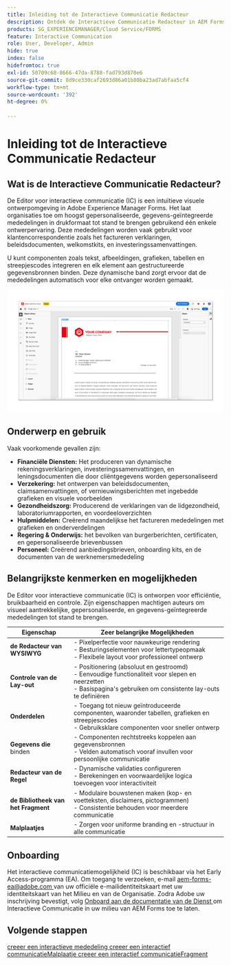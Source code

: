 ```yaml
---
title: Inleiding tot de Interactieve Communicatie Redacteur
description: Ontdek de Interactieve Communicatie Redacteur in AEM Forms. Leer zeer belangrijke eigenschappen, onboarding stappen, en real-world gebruiksgevallen om dynamische, gepersonaliseerde mededelingen tot stand te brengen.
products: SG_EXPERIENCEMANAGER/Cloud Service/FORMS
feature: Interactive Communication
role: User, Developer, Admin
hide: true
index: false
hidefromtoc: true
exl-id: 50709c68-8666-47da-8788-fad793d870e6
source-git-commit: 8d9ce330caf2693d86a01b80ba23ad7abfaa5cf4
workflow-type: tm+mt
source-wordcount: '392'
ht-degree: 0%

---
```


# Inleiding tot de Interactieve Communicatie Redacteur

## Wat is de Interactieve Communicatie Redacteur?

De Editor voor interactieve communicatie (IC) is een intuïtieve visuele ontwerpomgeving in Adobe Experience Manager Forms. Het laat organisaties toe om hoogst gepersonaliseerde, gegevens-geïntegreerde mededelingen in drukformaat tot stand te brengen gebruikend één enkele ontwerpervaring. Deze mededelingen worden vaak gebruikt voor klantencorrespondentie zoals het factureren verklaringen, beleidsdocumenten, welkomstkits, en investeringssamenvattingen.

U kunt componenten zoals tekst, afbeeldingen, grafieken, tabellen en streepjescodes integreren en elk element aan gestructureerde gegevensbronnen binden. Deze dynamische band zorgt ervoor dat de mededelingen automatisch voor elke ontvanger worden gemaakt.

![ vinden IC Doc ](/help/forms/interactive-communication/assets/introimg.png)

## Onderwerp en gebruik

Vaak voorkomende gevallen zijn:

* **Financiële Diensten:** Het produceren van dynamische rekeningsverklaringen, investeringssamenvattingen, en leningsdocumenten die door cliëntgegevens worden gepersonaliseerd
* **Verzekering:** het ontwerpen van beleidsdocumenten, claimsamenvattingen, of vernieuwingsberichten met ingebedde grafieken en visuele voorbeelden
* **Gezondheidszorg:** Producerend de verklaringen van de lidgezondheid, laboratoriumrapporten, en voordeeloverzichten
* **Hulpmiddelen:** Creërend maandelijkse het factureren mededelingen met grafieken en onderverdelingen
* **Regering &amp; Onderwijs:** het bevolken van burgerberichten, certificaten, en gepersonaliseerde brievenbussen
* **Personeel:** Creërend aanbiedingsbrieven, onboarding kits, en de documenten van de werknemersmededeling

## Belangrijkste kenmerken en mogelijkheden

De Editor voor interactieve communicatie (IC) is ontworpen voor efficiëntie, bruikbaarheid en controle. Zijn eigenschappen machtigen auteurs om visueel aantrekkelijke, gepersonaliseerde, en gegevens-geïntegreerde mededelingen tot stand te brengen.

| **Eigenschap** | **Zeer belangrijke Mogelijkheden** |
|--------------------------------------|---------------------------------------------------------------------------------------|
| **de Redacteur van WYSIWYG** | - Pixelperfectie voor nauwkeurige rendering <br> - Besturingselementen voor lettertypeopmaak <br> - Flexibele layout voor professioneel ontwerp |
| **Controle van de Lay-out** | - Positionering (absoluut en gestroomd) <br> - Eenvoudige functionaliteit voor slepen en neerzetten <br> - Basispagina&#39;s gebruiken om consistente lay-outs te definiëren |
| **Onderdelen** | - Toegang tot nieuw geïntroduceerde componenten, waaronder tabellen, grafieken en streepjescodes <br> - Gebruiksklare componenten voor sneller ontwerp |
| **Gegevens die** binden | - Componenten rechtstreeks koppelen aan gegevensbronnen <br> - Velden automatisch vooraf invullen voor persoonlijke communicatie |
| **Redacteur van de Regel** | - Dynamische validaties configureren <br> - Berekeningen en voorwaardelijke logica toevoegen voor interactiviteit |
| **de Bibliotheek van het Fragment** | - Modulaire bouwstenen maken (kop- en voetteksten, disclaimers, pictogrammen) <br> - Consistentie behouden voor meerdere communicatie |
| **Malplaatjes** | - Zorgen voor uniforme branding en -structuur in alle communicatie |

## Onboarding

Het interactieve communicatiemogelijkheid (IC) is beschikbaar via het Early Access-programma (EA). Om toegang te verzoeken, e-mail [ aem-forms-ea@adobe.com ](mailto:aem-forms-ea@adobe.com) van uw officiële e-mailidentiteitskaart met uw identiteitskaart van het Milieu en van de Organisatie. Zodra Adobe uw inschrijving bevestigt, volg [ Onboard aan de documentatie van de Dienst ](/help/forms/setup-forms-cloud-service.md) om Interactieve Communicatie in uw milieu van AEM Forms toe te laten.

## Volgende stappen

[ creeer een interactieve mededeling ](/help/forms/interactive-communication/create-interactive-communication.md)
[ creeer een interactief communicatieMalplaatje ](/help/forms/interactive-communication/create-interactive-communication-template.md)
[ creeer een interactief communicatieFragment ](/help/forms/interactive-communication/create-interactive-communication-fragment.md)

<!-- 
## Where to Find IC Documentation, Samples, and Tutorials

Whether you're just getting started or looking to build complex communications, Adobe offers extensive learning resources:
[Note: we'll add resources afterwards, below is just the format]

* Official Documentation:

[Create your first interactive communication]()
AEM Forms Interactive Communication Guide

* Tutorials & Videos:
Visit Adobe Experience League and explore the "Forms" section for step-by-step videos and use-case-based tutorials.
-->
